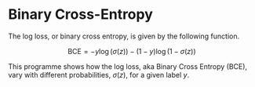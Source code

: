 # Binary Cross-Entropy
The log loss, or binary cross entropy, is given by the following function.

$$\text{BCE}=-y\log{\left(\sigma(z)\right)}-(1-y)\log{\left(1-\sigma(z)\right)}$$

This programme shows how the log loss, aka Binary Cross Entropy (BCE), vary with different probabilities, $\sigma(z)$, for a given label $y$.

